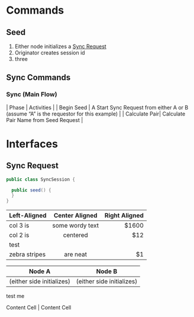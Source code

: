 
# Commands
## Seed
1. Either node initializes a [Sync Request](#syncRequest)
2. Originator creates session id
3. three
 

## Sync Commands

### Sync (Main Flow)

| Phase  | Activities   |
| Begin Seed | A Start Sync Request from either A or B (assume “A” is the requestor for this example) |
| Calculate Pair| Calculate Pair Name from Seed Request |

# Interfaces

## <a name="syncRequest"></a>Sync Request
```java
public class SyncSession {

  public seed() {
  }
}
```

| Left-Aligned  | Center Aligned  | Right Aligned |
| :------------ |:---------------:| -----:|
| col 3 is      | some wordy text | $1600 |
| col 2 is      | centered        |   $12 |
| test |
| zebra stripes | are neat        |    $1 |


Node A  | Node B
------------- | -------------
(either side initializes)  | (either side initializes)
test me

Content Cell  | Content Cell
